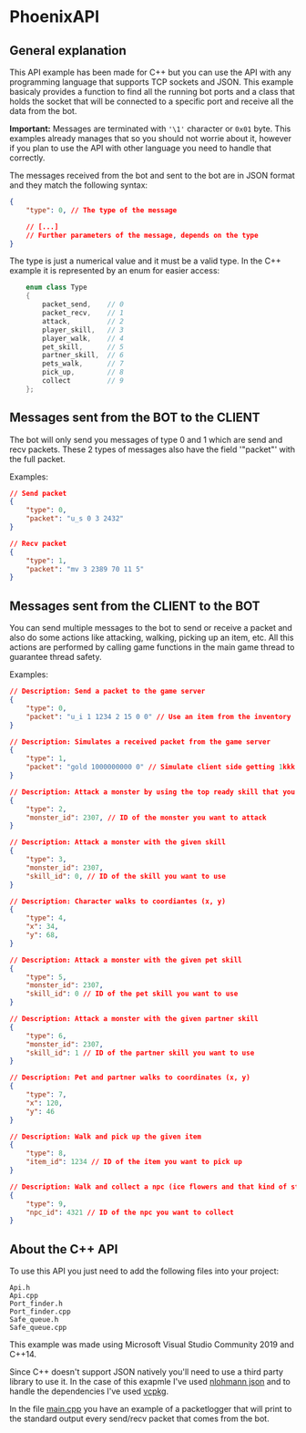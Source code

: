 # PhoenixAPI

## General explanation
This API example has been made for C++ but you can use the API with any programming language that supports TCP sockets and JSON. This example basicaly provides a function to find all the running bot ports and a class that holds the socket that will be connected to a specific port and receive all the data from the bot.

**Important:** Messages are terminated with `'\1'` character or `0x01` byte. This examples already manages that so you should not worrie about it, however if you plan to use the API with other language you need to handle that correctly.

The messages received from the bot and sent to the bot are in JSON format and they match the following syntax:

```json
{
    "type": 0, // The type of the message

    // [...]
    // Further parameters of the message, depends on the type
}
```

The type is just a numerical value and it must be a valid type. In the C++ example it is represented by an enum for easier access:

```cpp
	enum class Type
	{
		packet_send,    // 0
		packet_recv,    // 1
		attack,         // 2
		player_skill,   // 3
		player_walk,    // 4
		pet_skill,      // 5
		partner_skill,  // 6
		pets_walk,      // 7
		pick_up,        // 8
		collect         // 9
	};
```

## Messages sent from the BOT to the CLIENT
The bot will only send you messages of type 0 and 1 which are send and recv packets. These 2 types of messages also have the field '"packet"' with the full packet.

Examples:
```json
// Send packet
{
    "type": 0,
    "packet": "u_s 0 3 2432"
}
```

```json
// Recv packet
{
    "type": 1,
    "packet": "mv 3 2389 70 11 5"
}
```

## Messages sent from the CLIENT to the BOT
You can send multiple messages to the bot to send or receive a packet and also do some actions like attacking, walking, picking up an item, etc. All this actions are performed by calling game functions in the main game thread to guarantee thread safety.

Examples:

```json
// Description: Send a packet to the game server
{
    "type": 0,
    "packet": "u_i 1 1234 2 15 0 0" // Use an item from the inventory
}
```

```json
// Description: Simulates a received packet from the game server
{
    "type": 1,
    "packet": "gold 1000000000 0" // Simulate client side getting 1kkk of gold
}
```

```json
// Description: Attack a monster by using the top ready skill that you've set in the bot for the player, pet and partner
{
    "type": 2,
    "monster_id": 2307, // ID of the monster you want to attack
}
```

```json
// Description: Attack a monster with the given skill
{
    "type": 3,
    "monster_id": 2307,
    "skill_id": 0, // ID of the skill you want to use
}
```

```json
// Description: Character walks to coordiantes (x, y)
{
    "type": 4,
    "x": 34,
    "y": 68,
}
```

```json
// Description: Attack a monster with the given pet skill
{
    "type": 5,
    "monster_id": 2307,
    "skill_id": 0 // ID of the pet skill you want to use
}
```

```json
// Description: Attack a monster with the given partner skill
{
    "type": 6,
    "monster_id": 2307,
    "skill_id": 1 // ID of the partner skill you want to use
}
```

```json
// Description: Pet and partner walks to coordinates (x, y)
{
    "type": 7,
    "x": 120,
    "y": 46
}
```

```json
// Description: Walk and pick up the given item
{
    "type": 8,
    "item_id": 1234 // ID of the item you want to pick up
}
```

```json
// Description: Walk and collect a npc (ice flowers and that kind of stuff)
{
    "type": 9,
    "npc_id": 4321 // ID of the npc you want to collect
}
```

## About the C++ API
To use this API you just need to add the following files into your project:

```
Api.h
Api.cpp
Port_finder.h
Port_finder.cpp
Safe_queue.h
Safe_queue.cpp
```

This example was made using Microsoft Visual Studio Community 2019 and C++14.

Since C++ doesn't support JSON natively you'll need to use a third party library to use it. In the case of this exapmle I've used [nlohmann json](https://github.com/nlohmann/json) and to handle the dependencies I've used [vcpkg](https://github.com/microsoft/vcpkg).

In the file [main.cpp](PhoenixAPI/main.cpp) you have an example of a packetlogger that will print to the standard output every send/recv packet that comes from the bot.